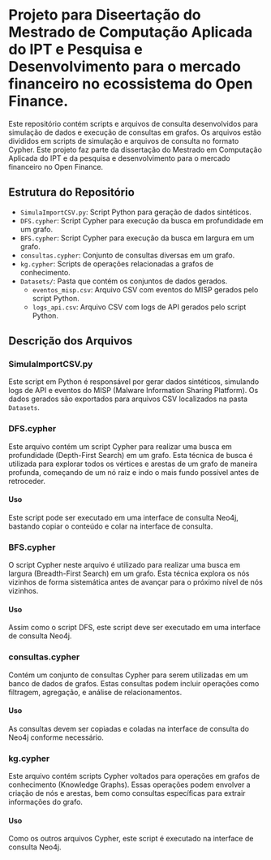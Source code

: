 # Projeto para Diseertação do Mestrado de Computação Aplicada do IPT e Pesquisa e Desenvolvimento para o mercado financeiro no ecossistema do Open Finance.

Este repositório contém scripts e arquivos de consulta desenvolvidos para simulação de dados e execução de consultas em grafos. Os arquivos estão divididos em scripts de simulação e arquivos de consulta no formato Cypher. Este projeto faz parte da dissertação do Mestrado em Computação Aplicada do IPT e da pesquisa e desenvolvimento para o mercado financeiro no Open Finance.

## Estrutura do Repositório

- `SimulaImportCSV.py`: Script Python para geração de dados sintéticos.
- `DFS.cypher`: Script Cypher para execução da busca em profundidade em um grafo.
- `BFS.cypher`: Script Cypher para execução da busca em largura em um grafo.
- `consultas.cypher`: Conjunto de consultas diversas em um grafo.
- `kg.cypher`: Scripts de operações relacionadas a grafos de conhecimento.
- `Datasets/`: Pasta que contém os conjuntos de dados gerados.
  - `eventos_misp.csv`: Arquivo CSV com eventos do MISP gerados pelo script Python.
  - `logs_api.csv`: Arquivo CSV com logs de API gerados pelo script Python.

## Descrição dos Arquivos

### SimulaImportCSV.py

Este script em Python é responsável por gerar dados sintéticos, simulando logs de API e eventos do MISP (Malware Information Sharing Platform). Os dados gerados são exportados para arquivos CSV localizados na pasta `Datasets`.

### DFS.cypher

Este arquivo contém um script Cypher para realizar uma busca em profundidade (Depth-First Search) em um grafo. Esta técnica de busca é utilizada para explorar todos os vértices e arestas de um grafo de maneira profunda, começando de um nó raiz e indo o mais fundo possível antes de retroceder.

#### Uso

Este script pode ser executado em uma interface de consulta Neo4j, bastando copiar o conteúdo e colar na interface de consulta.

### BFS.cypher

O script Cypher neste arquivo é utilizado para realizar uma busca em largura (Breadth-First Search) em um grafo. Esta técnica explora os nós vizinhos de forma sistemática antes de avançar para o próximo nível de nós vizinhos.

#### Uso

Assim como o script DFS, este script deve ser executado em uma interface de consulta Neo4j.

### consultas.cypher

Contém um conjunto de consultas Cypher para serem utilizadas em um banco de dados de grafos. Estas consultas podem incluir operações como filtragem, agregação, e análise de relacionamentos.

#### Uso

As consultas devem ser copiadas e coladas na interface de consulta do Neo4j conforme necessário.

### kg.cypher

Este arquivo contém scripts Cypher voltados para operações em grafos de conhecimento (Knowledge Graphs). Essas operações podem envolver a criação de nós e arestas, bem como consultas específicas para extrair informações do grafo.

#### Uso

Como os outros arquivos Cypher, este script é executado na interface de consulta Neo4j.

